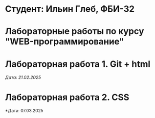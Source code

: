# Студент: Ильин Глеб, ФБИ-32

# Лабораторные работы по курсу "WEB-программирование"

# Лабораторная работа 1. Git + html

*Дата: 21.02.2025*

# Лабораторная работа 2. CSS

*Дата: 07.03.2025

